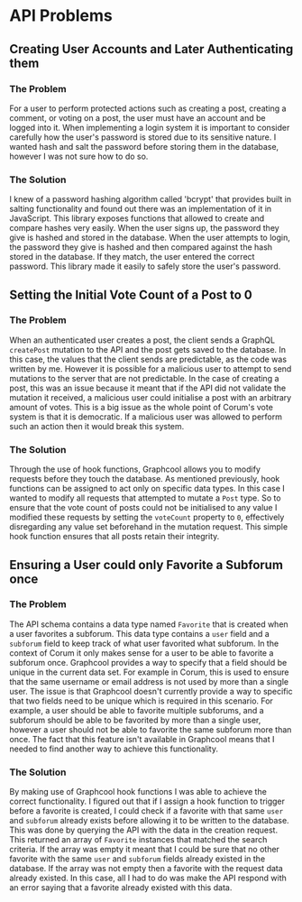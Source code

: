 # API Problems

## Creating User Accounts and Later Authenticating them

### The Problem

For a user to perform protected actions such as creating a post, creating a
comment, or voting on a post, the user must have an account and be logged into
it. When implementing a login system it is important to consider carefully how
the user's password is stored due to its sensitive nature. I wanted hash and
salt the password before storing them in the database, however I was not sure
how to do so.

### The Solution

I knew of a password hashing algorithm called 'bcrypt' that provides built in
salting functionality and found out there was an implementation of it in
JavaScript. This library exposes functions that allowed to create and compare
hashes very easily. When the user signs up, the password they give is hashed and
stored in the database. When the user attempts to login, the password they give
is hashed and then compared against the hash stored in the database. If they
match, the user entered the correct password. This library made it easily to
safely store the user's password.

## Setting the Initial Vote Count of a Post to 0

### The Problem

When an authenticated user creates a post, the client sends a GraphQL
`createPost` mutation to the API and the post gets saved to the database. In
this case, the values that the client sends are predictable, as the code was
written by me. However it is possible for a malicious user to attempt to send
mutations to the server that are not predictable. In the case of creating a
post, this was an issue because it meant that if the API did not validate the
mutation it received, a malicious user could initialise a post with an arbitrary
amount of votes. This is a big issue as the whole point of Corum's vote system
is that it is democratic. If a malicious user was allowed to perform such an
action then it would break this system.

### The Solution

Through the use of hook functions, Graphcool allows you to modify requests
before they touch the database. As mentioned previously, hook functions can be
assigned to act only on specific data types. In this case I wanted to modify all
requests that attempted to mutate a `Post` type. So to ensure that the vote
count of posts could not be initialised to any value I modified these requests
by setting the `voteCount` property to `0`, effectively disregarding any value
set beforehand in the mutation request. This simple hook function ensures that
all posts retain their integrity.

## Ensuring a User could only Favorite a Subforum once

### The Problem

The API schema contains a data type named `Favorite` that is created when a user
favorites a subforum. This data type contains a `user` field and a `subforum`
field to keep track of what user favorited what subforum. In the context of
Corum it only makes sense for a user to be able to favorite a subforum once.
Graphcool provides a way to specify that a field should be unique in the current
data set. For example in Corum, this is used to ensure that the same username or
email address is not used by more than a single user. The issue is that
Graphcool doesn't currently provide a way to specific that two fields need to be
unique which is required in this scenario. For example, a user should be able to
favorite multiple subforums, and a subforum should be able to be favorited by
more than a single user, however a user should not be able to favorite the same
subforum more than once. The fact that this feature isn't available in Graphcool
means that I needed to find another way to achieve this functionality.

### The Solution

By making use of Graphcool hook functions I was able to achieve the correct
functionality. I figured out that if I assign a hook function to trigger before
a favorite is created, I could check if a favorite with that same `user` and
`subforum` already exists before allowing it to be written to the database. This
was done by querying the API with the data in the creation request. This
returned an array of `Favorite` instances that matched the search criteria. If
the array was empty it meant that I could be sure that no other favorite with
the same `user` and `subforum` fields already existed in the database. If the
array was not empty then a favorite with the request data already existed. In
this case, all I had to do was make the API respond with an error saying that a
favorite already existed with this data.
